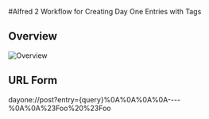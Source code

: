 #Alfred 2 Workflow for Creating Day One Entries with Tags


## Overview

![Overview](http://f.cl.ly/items/2U2t1w3p2c0d2Z3z3z0H/Napkin%2002-18-13%2012.43.58%20PM.png)


## URL Form

  dayone://post?entry={query}%0A%0A%0A%0A----%0A%0A%23Foo%20%23Foo
